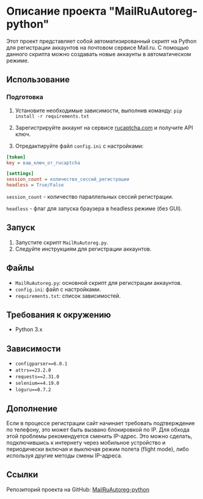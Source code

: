 # Описание проекта "MailRuAutoreg-python"

Этот проект представляет собой автоматизированный скрипт на Python для регистрации аккаунтов на почтовом сервисе
Mail.ru. С помощью данного скрипта можно создавать новые аккаунты в автоматическом режиме.

## Использование

### Подготовка

1. Установите необходимые зависимости, выполнив команду:
   `pip install -r requirements.txt`
2. Зарегистрируйте аккаунт на сервисе [rucaptcha.com](https://rucaptcha.com) и получите API ключ.

3. Отредактируйте файл `config.ini` с настройками:

```ini
[token]
key = ваш_ключ_от_rucaptcha

[settings]
session_count = количество_сессий_регистрации
headless = True/False
```

`session_count` - количество параллельных сессий регистрации.

`headless` - флаг для запуска браузера в headless режиме (без GUI).

## Запуск

1. Запустите скрипт `MailRuAutoreg.py`.
2. Следуйте инструкциям для регистрации аккаунтов.

## Файлы

- `MailRuAutoreg.py`: основной скрипт для регистрации аккаунтов.
- `config.ini`: файл с настройками.
- `requirements.txt`: список зависимостей.

## Требования к окружению

- Python 3.x

## Зависимости

- `configparser==6.0.1`
- `attrs==23.2.0`
- `requests==2.31.0`
- `selenium==4.19.0`
- `loguru==0.7.2`

## Дополнение

Если в процессе регистрации сайт начинает требовать подтверждение по телефону, это может быть вызвано блокировкой по IP.
Для обхода этой проблемы рекомендуется сменить IP-адрес. Это можно сделать, подключившись к интернету через мобильное
устройство и периодически включая и выключая режим полета (flight mode), либо используя другие методы смены IP-адреса.

## Ссылки

Репозиторий проекта на GitHub: [MailRuAutoreg-python](https://github.com/entreee/MailRuAutoreg-python)

